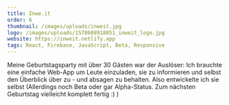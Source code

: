 ```yaml
---
title: Inwe.it
order: 6
thumbnail: /images/uploads/inweit.jpg
logo: /images/uploads/1578608918851_inweit_logo.jpg
website: https://inweit.netlify.app
tags: React, Firebase, JavaScript, Beta, Responsive
---
```

Meine Geburtstagsparty mit über 30 Gästen war der Auslöser: Ich brauchte eine einfache Web-App um Leute einzuladen, sie zu informieren und selbst den Überblick über zu - und absagen zu behalten. Also entwickelte ich sie selbst (Allerdings noch Beta oder gar Alpha-Status. Zum nächsten Geburtstag vielleicht komplett fertig :) )